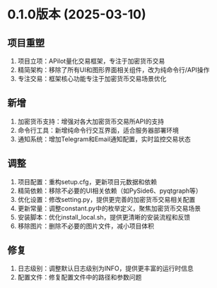 # 0.1.0版本 (2025-03-10)

## 项目重塑

1. 项目立项：APilot量化交易框架，专注于加密货币交易
2. 精简架构：移除了所有UI和图形界面相关组件，改为纯命令行/API操作
3. 专注交易：框架核心功能专注于加密货币交易场景优化

## 新增

1. 加密货币支持：增强对各大加密货币交易所API的支持
2. 命令行工具：新增纯命令行交互界面，适合服务器部署环境
3. 通知系统：增加Telegram和Email通知配置，实时监控交易状态

## 调整

1. 项目配置：重构setup.cfg，更新项目元数据和依赖
2. 精简依赖：移除不必要的UI相关依赖（如PySide6、pyqtgraph等）
3. 优化设置：修改setting.py，提供更完善的加密货币交易相关配置
4. 更新常量：调整constant.py中的枚举定义，聚焦加密货币交易场景
5. 安装脚本：优化install_local.sh，提供更清晰的安装流程和反馈
6. 移除图片：删除不必要的图片文件，减小项目体积

## 修复

1. 日志级别：调整默认日志级别为INFO，提供更丰富的运行时信息
2. 配置文件：修复配置文件中的路径和参数问题

